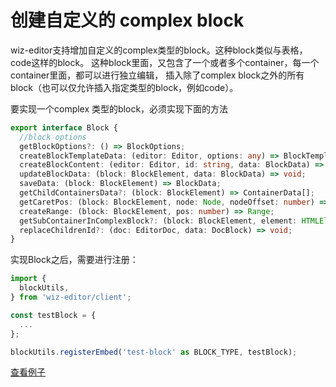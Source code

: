 # 创建自定义的 complex block

wiz-editor支持增加自定义的complex类型的block。这种block类似与表格，code这样的block。
这种block里面，又包含了一个或者多个container，每一个container里面，都可以进行独立编辑，
插入除了complex block之外的所有block（也可以仅允许插入指定类型的block，例如code）。

要实现一个complex 类型的block，必须实现下面的方法

```ts
export interface Block {
  //block options
  getBlockOptions?: () => BlockOptions;
  createBlockTemplateData: (editor: Editor, options: any) => BlockTemplateData;
  createBlockContent: (editor: Editor, id: string, data: BlockData) => BlockContentElement;
  updateBlockData: (block: BlockElement, data: BlockData) => void;
  saveData: (block: BlockElement) => BlockData;
  getChildContainersData?: (block: BlockElement) => ContainerData[];
  getCaretPos: (block: BlockElement, node: Node, nodeOffset: number) => number;
  createRange: (block: BlockElement, pos: number) => Range;
  getSubContainerInComplexBlock?: (block: BlockElement, element: HTMLElement, type: 'top' | 'right' | 'bottom' | 'left') => ContainerElement | null;
  replaceChildrenId?: (doc: EditorDoc, data: DocBlock) => void;
}
```

实现Block之后，需要进行注册：

```ts
import {
  blockUtils,
} from 'wiz-editor/client';

const testBlock = {
  ...
};

blockUtils.registerEmbed('test-block' as BLOCK_TYPE, testBlock);
```

[查看例子](../../h5/src/index.ts)
